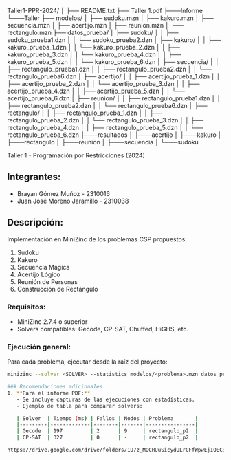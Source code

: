 Taller1-PPR-2024/
│
├── README.txt
├── Taller 1.pdf
├───Informe
└───Taller
├── modelos/
│   ├── sudoku.mzn
│   ├── kakuro.mzn
│   ├── secuencia.mzn
│   ├── acertijo.mzn
│   ├── reunion.mzn
│   └── rectangulo.mzn
├── datos_prueba/
│   ├── sudoku/
│   │   ├── sudoku_prueba1.dzn
│   │   └── sudoku_prueba2.dzn
│   ├── kakuro/
│   │   ├── kakuro_prueba_1.dzn
│   │   └── kakuro_prueba_2.dzn
│   │   ├── kakuro_prueba_3.dzn
│   │   └── kakuro_prueba_4.dzn
│   │   ├── kakuro_prueba_5.dzn
│   │   └── kakuro_prueba_6.dzn
│   ├── secuencia/
│   │   ├── rectangulo_prueba1.dzn
│   │   ├── rectangulo_prueba2.dzn
│   │   └── rectangulo_prueba6.dzn
│   ├── acertijo/
│   │   ├── acertijo_prueba_1.dzn
│   │   ├── acertijo_prueba_2.dzn
│   │   └── acertijo_prueba_3.dzn
│   │   ├── acertijo_prueba_4.dzn
│   │   ├── acertijo_prueba_5.dzn
│   │   └── acertijo_prueba_6.dzn
│   ├── reunion/
│   │   ├── rectangulo_prueba1.dzn
│   │   ├── rectangulo_prueba2.dzn
│   │   └── rectangulo_prueba6.dzn
│   ├── rectangulo/
│   │   ├── rectangulo_prueba_1.dzn
│   │   ├── rectangulo_prueba_2.dzn
│   │   └── rectangulo_prueba_3.dzn
│   │   ├── rectangulo_prueba_4.dzn
│   │   ├── rectangulo_prueba_5.dzn
│   │   └── rectangulo_prueba_6.dzn
├───resultados
│       ├───acertijo
│       ├───kakuro
│       ├───rectangulo
│       ├───reunion
│       ├───secuencia
│       └───sudoku


Taller 1 - Programación por Restricciones (2024)

## Integrantes:
- Brayan Gómez Muñoz - 2310016
- Juan José Moreno Jaramillo - 2310038

## Descripción:
Implementación en MiniZinc de los problemas CSP propuestos:
1. Sudoku
2. Kakuro
3. Secuencia Mágica
4. Acertijo Lógico
5. Reunión de Personas
6. Construcción de Rectángulo


### Requisitos:
- MiniZinc 2.7.4 o superior
- Solvers compatibles: Gecode, CP-SAT, Chuffed, HiGHS, etc.

### Ejecución general:
Para cada problema, ejecutar desde la raíz del proyecto:
```bash
minizinc --solver <SOLVER> --statistics modelos/<problema>.mzn datos_prueba/<problema>/<prueba>.dzn

### Recomendaciones adicionales:
1. **Para el informe PDF:**
   - Se incluye capturas de las ejecuciones con estadísticas.
   - Ejemplo de tabla para comparar solvers:

   | Solver  | Tiempo (ms) | Fallos | Nodos | Problema       |
   |---------|-------------|--------|-------|----------------|
   | Gecode  | 197         | 2      | 9     | rectangulo_p2  |
   | CP-SAT  | 327         | 0      | -     | rectangulo_p2  |

https://drive.google.com/drive/folders/1U7z_MOCHUuSicydULrCFfWpwEjIOEC3m?usp=drive_link
